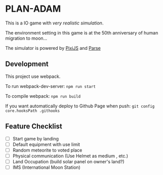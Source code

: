 # PLAN-ADAM

This is a IO game with *very realistic simulation*.

The environment setting in this game is at the 50th anniversary of human migration to moon...

The simulator is powered by [PixiJS](https://www.pixijs.com/) and [Parse](https://docs.parseplatform.org/js/guide/)

## Development

This project use webpack.

To run webpack-dev-server:
`npm run start`

To compile webpack:
`npm run build`

If you want automatically deploy to Github Page when push:
`git config core.hooksPath .githooks`

## Feature Checklist

 - [ ] Start game by landing
 - [ ] Default equipment with use limit
 - [ ] Random meteorite to voted place
 - [ ] Physical communication (Use Helmet as medium , etc.)
 - [ ] Land Occupation (build solar panel on owner's land?)
 - [ ] IMS (International Moon Station)